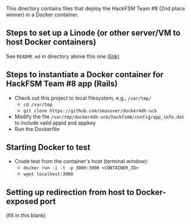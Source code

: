 This directory contains files that deploy the HackFSM Team #8 (2nd place winner) in a Docker container.

## Steps to set up a Linode (or other server/VM to host Docker containers)

See `README.md` in directory above this one [(link)](github.com/smasover/docker4dh-ucb)


## Steps to instantiate a Docker container for HackFSM Team #8 app (Rails)

* Check out this project to local filesystem, e.g., `/var/tmp/`
  * `cd /var/tmp`
  * `git clone https://github.com/smasover/docker4dh-ucb`
* Modify the file `/var/tmp/docker4dh-ucb/hackfsm8/config/app_info.dat` to include valid appid and appkey
* Run the Dockerfile

## Starting Docker to test

* Crude test from the container's host (terminal window):
  * `docker run -i -t -p 3000:3000 <CONTAINER_ID>`
  * `wget localhost:3000`

## Setting up redirection from host to Docker-exposed port

(fill in this blank)



